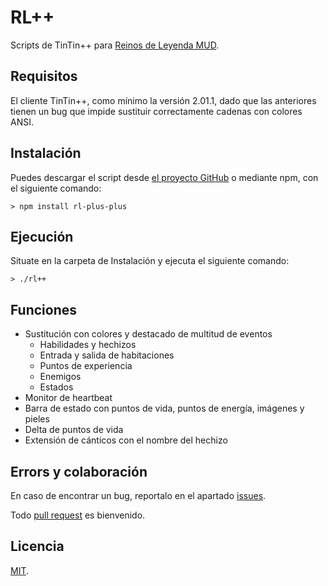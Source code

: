 # RL++

Scripts de TinTin++ para [Reinos de Leyenda MUD](http://www.reinosdeleyenda.es/).

## Requisitos

El cliente TinTin++, como mínimo la versión 2.01.1, dado que las anteriores tienen un
bug que impide sustituir correctamente cadenas con colores ANSI.

## Instalación

Puedes descargar el script desde [el proyecto GitHub](https://github.com/dunkelheit/rl-plus-plus)
o mediante npm, con el siguiente comando:

```
> npm install rl-plus-plus
```

## Ejecución

Situate en la carpeta de Instalación y ejecuta el siguiente comando:

```
> ./rl++
```

## Funciones

* Sustitución con colores y destacado de multitud de eventos
    * Habilidades y hechizos
    * Entrada y salida de habitaciones
    * Puntos de experiencia
    * Enemigos
    * Estados
* Monitor de heartbeat
* Barra de estado con puntos de vida, puntos de energía, imágenes y pieles
* Delta de puntos de vida
* Extensión de cánticos con el nombre del hechizo

## Errors y colaboración

En caso de encontrar un bug, reportalo en el apartado [issues](https://github.com/dunkelheit/rl-plus-plus/issues).

Todo [pull request](https://github.com/dunkelheit/rl-plus-plus/pulls) es bienvenido.

## Licencia

[MIT](LICENSE).
